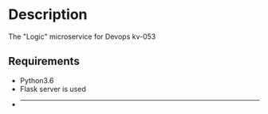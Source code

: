 # Description
The "Logic" microservice for Devops kv-053
## Requirements 
* Python3.6
* Flask server is used
* ----------
